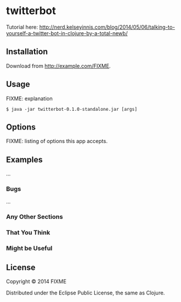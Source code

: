 # twitterbot

Tutorial here: http://nerd.kelseyinnis.com/blog/2014/05/06/talking-to-yourself-a-twitter-bot-in-clojure-by-a-total-newb/

## Installation

Download from http://example.com/FIXME.

## Usage

FIXME: explanation

    $ java -jar twitterbot-0.1.0-standalone.jar [args]

## Options

FIXME: listing of options this app accepts.

## Examples

...

### Bugs

...

### Any Other Sections
### That You Think
### Might be Useful

## License

Copyright © 2014 FIXME

Distributed under the Eclipse Public License, the same as Clojure.
